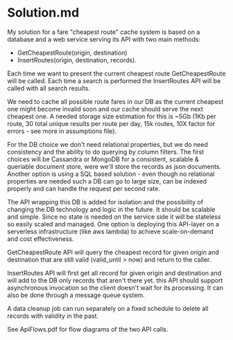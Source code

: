 # Solution.md
My solution for a fare "cheapest route" cache system is based on a database and a web service serving its API with two main methods:
- GetCheapestRoute(origin, destination)
- InsertRoutes(origin, destination, records).

Each time we want to present the current cheapest route GetCheapestRoute will be called.
Each time a search is performed the InsertRoutes API will be called with all search results.

We need to cache all possible route fares in our DB as the current cheapest one might become invalid soon and our cache should serve the next cheapest one.
A needed storage size estimation for this is ~5Gb (1Kb per route, 30 total unique results per route per day, 15k routes, 10X factor for errors - see more in assumptions file).

For the DB choice we don't need relational properties, but we do need consistency and the ability to do querying by column filters.
The first choices will be Cassandra or MongoDB for a consistent, scalable & queriable document store, were we'll store the records as json documents.
Another option is using a SQL based solution - even though no relational properties are needed such a DB can go to large size, can be indexed properly
and can handle the request per second rate.  

The API wrapping this DB is added for isolation and the possibility of changing the DB technology and logic in the future. It should be
scalable and simple. Since no state is needed on the service side it will be stateless so easily scaled and managed.
One option is deploying this API-layer on a serverless infrastructure (like aws lambda) to achieve scale-on-demand and cost effectiveness.

GetCheapestRoute API will query the cheapest record for given origin and destination that are still valid (valid_until > now) and return to the caller.

InsertRoutes API will first get all record for given origin and destination and will add to the DB only records that aren't there yet.
this API should support asynchronous invocation so the client doesn't wait for its processing. It can also be done through a message queue system.

A data cleanup job can run separately on a fixed schedule to delete all records with validity in the past.

See ApiFlows.pdf for flow diagrams of the two API calls.

